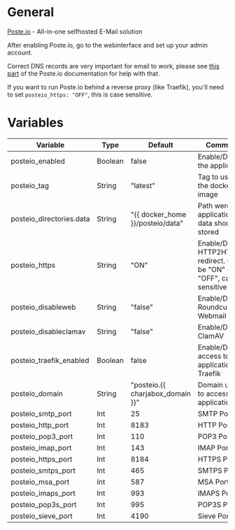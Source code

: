 # General
[Poste.io](https://poste.io/) - All-in-one selfhosted E-Mail solution

After enabling Poste.io, go to the webinterface and set up your admin account.

Correct DNS records are very important for email to work, please see [this part](https://poste.io/doc/configuring-dns) of the Poste.io documentation for help with that.

If you want to run Poste.io behind a reverse proxy (like Traefik), you'll need to set `posteio_https: "OFF"`, this is case sensitive.

# Variables

| Variable                 | Type    | Default                          | Comment                                                                  |
|--------------------------|---------|----------------------------------|--------------------------------------------------------------------------|
| posteio_enabled          | Boolean | false                            | Enable/Disable the application                                           |
| posteio_tag              | String  | "latest"                         | Tag to use for the docker image                                          |
| posteio_directories.data | String  | "{{ docker_home }}/posteio/data" | Path were application data should be stored                              |
| posteio_https            | String  | "ON"                             | Enable/Disable HTTP2HTTPS redirect. Can be "ON" or "OFF", case sensitive |
| posteio_disableweb       | String  | "false"                          | Enable/Disable Roundcube Webmail                                         |
| posteio_disableclamav    | String  | "false"                          | Enable/Disable ClamAV                                                    |
| posteio_traefik_enabled  | Boolean | false                            | Enable/Disable access to application via Traefik                         |
| posteio_domain           | String  | "posteio.{{ charjabox_domain }}" | Domain used to access the application                                    |
| posteio_smtp_port        | Int     | 25                               | SMTP Port                                                                         |
| posteio_http_port        | Int     | 8183                             | HTTP Port                                                                         |
| posteio_pop3_port        | Int     | 110                              | POP3 Port                                                                         |
| posteio_imap_port        | Int     | 143                              | IMAP Port                                                                         |
| posteio_https_port       | Int     | 8184                             | HTTPS Port                                                                         |
| posteio_smtps_port       | Int     | 465                              | SMTPS Port                                                                         |
| posteio_msa_port         | Int     | 587                              | MSA Port                                                                         |
| posteio_imaps_port       | Int     | 993                              | IMAPS Port                                                                         |
| posteio_pop3s_port       | Int     | 995                              | POP3S Port                                                                         |
| posteio_sieve_port       | Int     | 4190                             | Sieve Port                                                                         |
